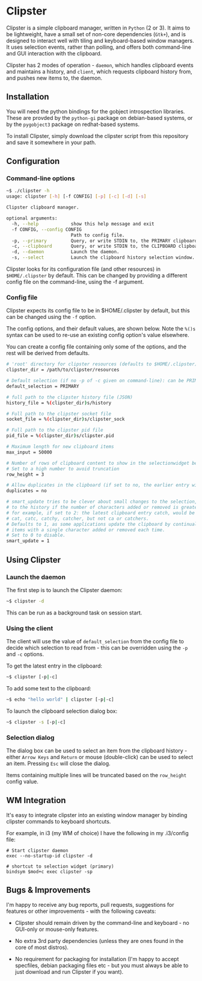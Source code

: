 # Clipster

Clipster is a simple clipboard manager, written in `Python` (2 or 3). It aims to be lightweight, have a small set of non-core dependencies (`Gtk+`), and is designed to interact well with tiling and keyboard-based window managers. It uses selection events, rather than polling, and offers both command-line and GUI interaction with the clipboard.

Clipster has 2 modes of operation - `daemon`, which handles clipboard events and maintains a history, and `client`, which requests clipboard history from, and pushes new items to, the daemon.

## Installation

You will need the python bindings for the gobject introspection libraries. These are provded by the `python-gi` package on debian-based systems, or by the `pygobject3` package on redhat-based systems.

To install Clipster, simply download the clipster script from this repository and save it somewhere in your path.


## Configuration

### Command-line options

``` bash
~$ ./clipster -h
usage: clipster [-h] [-f CONFIG] [-p] [-c] [-d] [-s]

Clipster clipboard manager.

optional arguments:
  -h, --help            show this help message and exit
  -f CONFIG, --config CONFIG
                        Path to config file.
  -p, --primary         Query, or write STDIN to, the PRIMARY clipboard.
  -c, --clipboard       Query, or write STDIN to, the CLIPBOARD clipboard.
  -d, --daemon          Launch the daemon.
  -s, --select          Launch the clipboard history selection window.

```

Clipster looks for its configuration file (and other resources) in `$HOME/.clipster` by default. This can be changed by providing a different config file on the command-line, using the -f argument.

### Config file

Clipster expects its config file to be in $HOME/.clipster by default, but this can be changed using the `-f` option.

The config options, and their default values, are shown below. Note the `%()s` syntax can be used to re-use an existing config option's value elsewhere.

You can create a config file containing only some of the options, and the rest will be derived from defaults.


``` bash
# 'root' directory for clipster resources (defaults to $HOME/.clipster)
clipster_dir = /path/to/clipster/resources

# Default selection (if no -p of -c given on command-line): can be PRIMARY or CLIPBOARD
default_selection = PRIMARY

# full path to the clipster history file (JSON)
history_file = %(clipster_dir)s/history

# Full path to the clipster socket file
socket_file = %(clipster_dir)s/clipster_sock

# Full path to the clipster pid file
pid_file = %(clipster_dir)s/clipster.pid

# Maximum length for new clipboard items
max_input = 50000

# Number of rows of clipboard content to show in the selectionwidget before truncating
# Set to a high number to avoid truncation
row_height = 3

# Allow duplicates in the clipboard (if set to no, the earlier entry will be removed)
duplicates = no

# smart_update tries to be clever about small changes to the selection, and only adds
# to the history if the number of characters added or removed is greater than it's value.
# for example, if set to 2: the latest clipboard entry catch, would be replaced by any of:
# cat, catc, catchy, catcher, but not ca or catchers.
# Defaults to 1, as some applications update the clipboard by continually adding new
# items with a single character added or removed each time.
# Set to 0 to disable.
smart_update = 1

```

## Using Clipster

### Launch the daemon

The first step is to launch the Clipster daemon:

``` bash
~$ clipster -d
```

This can be run as a background task on session start.

### Using the client

The client will use the value of `default_selection` from the config file to decide which selection to read from - this can be overridden using the `-p` and `-c` options.


To get the latest entry in the clipboard:

``` bash
~$ clipster [-p|-c]
```

To add some text to the clipboard:

``` bash
~$ echo "hello world" | clipster [-p|-c]
```

To launch the clipboard selection dialog box:

``` bash
~$ clipster -s [-p|-c]
```

### Selection dialog

The dialog box can be used to select an item from the clipboard history - either `Arrow Keys` and `Return` or mouse (double-click) can be used to select an item. Pressing `Esc` will close the dialog.

Items containing multiple lines will be truncated based on the `row_height` config value.


## WM Integration

It's easy to integrate clipster into an existing window manager by binding clipster commands to keyboard shortcuts.

For example, in i3 (my WM of choice) I have the following in my .i3/config file:

```
# Start clipster daemon
exec --no-startup-id clipster -d

# shortcut to selection widget (primary)
bindsym $mod+c exec clipster -sp

```

## Bugs & Improvements

I'm happy to receive any bug reports, pull requests, suggestions for features or other improvements - with the following caveats:

* Clipster should remain driven by the command-line and keyboard - no GUI-only or mouse-only features.

* No extra 3rd party dependencies (unless they are ones found in the core of most distros).

* No requirement for packaging for installation (I'm happy to accept specfiles, debian packaging files etc - but you must always be able to just download and run Clipster if you want).
